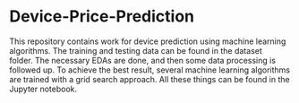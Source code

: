 # Device-Price-Prediction

This repository contains work for device prediction using machine learning algorithms. The training and testing data can be found in the dataset folder. The necessary EDAs are done, and then some data processing is followed up. To achieve the best result, several machine learning algorithms are trained with a grid search approach. All these things can be found in the Jupyter notebook.
